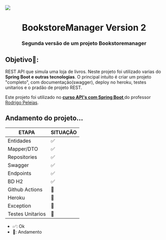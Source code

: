  <img src="Dimensões personalizadas 500x250 px.jpeg">

  <h1 align=center>BookstoreManager Version 2 
  <h3 align=center>Segunda versão de um projeto Bookstoremanager

##  Objetivo📓:
REST API que simula uma loja de livros. Neste projeto foi utilizado varias do __Spring Boot e outras tecnologias__. O principal intuito é criar um projeto "completo", com documentação(swagger), deploy no heroku, testes unitarios e o pradão de projeto REST.

Este projeto foi utilizado no  __[curso API's com Spring Boot ](https://www.udemy.com/course/spring-boot-api/)__  do professor  [Rodrigo Peleias](https://github.com/rpeleias-picpay).



##  Andamento do projeto...

| ETAPA     | SITUAÇÃO |
| ----------- | ----------- |
| Entidades      | ✅     |
| Mapper/DTO      | ✅     |
| Repositories      | ✅     |
| Swagger   | ✅        |
| Endpoints   | ✅        |
| BD H2   | ✅        |
| Github Actions | 🚧   |
|Heroku | 🚧    |
|Exception | 🚧     |
|Testes Unitarios | 🚧     |

*   ✅: Ok  
*   🚧: Andamento



